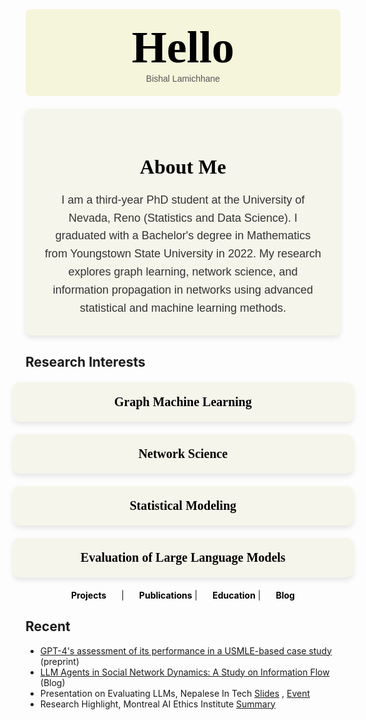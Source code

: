 <div style="background-color: beige; padding: 20px; text-align: center; border-radius: 8px;">
  <h1 style="font-size: 72px; font-family: 'Georgia', serif; font-weight: bold; margin: 0; color: black;">
    Hello 
  </h1>
  <p style="font-family: 'Arial', sans-serif; font-size: 14px; margin: 0; color: #555;">Bishal Lamichhane</p>
</div>



<div style="background-color: #f5f5eb; padding: 30px; border-radius: 10px; text-align: center; margin: 20px auto; max-width: 800px; box-shadow: 0 4px 8px rgba(0, 0, 0, 0.1);">
  <h2 style="font-family: 'Georgia', serif; font-size: 32px; font-weight: bold; color: black; margin-bottom: 20px;">About Me</h2>
  <p style="font-family: 'Arial', sans-serif; font-size: 18px; color: #333; line-height: 1.6; margin: 0;">
    I am a third-year PhD student at the University of Nevada, Reno (Statistics and Data Science). I graduated with a Bachelor's degree in Mathematics from Youngstown State University in 2022. My research explores graph learning, network science, and information propagation in networks using advanced statistical and machine learning methods.
  </p>
</div>

## Research Interests

<div style="display: flex; flex-direction: column; align-items: center; gap: 20px; margin: 20px auto; max-width: 800px;">
  <div style="background-color: #f5f5eb; padding: 20px; border-radius: 10px; text-align: center; width: 100%; box-shadow: 0 4px 8px rgba(0, 0, 0, 0.1);">
    <p style="font-family: 'Georgia', serif; font-size: 20px; font-weight: bold; color: black; margin: 0;">Graph Machine Learning</p>
  </div>
  <div style="background-color: #f5f5eb; padding: 20px; border-radius: 10px; text-align: center; width: 100%; box-shadow: 0 4px 8px rgba(0, 0, 0, 0.1);">
    <p style="font-family: 'Georgia', serif; font-size: 20px; font-weight: bold; color: black; margin: 0;">Network Science</p>
  </div>
  <div style="background-color: #f5f5eb; padding: 20px; border-radius: 10px; text-align: center; width: 100%; box-shadow: 0 4px 8px rgba(0, 0, 0, 0.1);">
    <p style="font-family: 'Georgia', serif; font-size: 20px; font-weight: bold; color: black; margin: 0;">Statistical Modeling</p>
  </div>
  <div style="background-color: #f5f5eb; padding: 20px; border-radius: 10px; text-align: center; width: 100%; box-shadow: 0 4px 8px rgba(0, 0, 0, 0.1);">
    <p style="font-family: 'Georgia', serif; font-size: 20px; font-weight: bold; color: black; margin: 0;">Evaluation of Large Language Models</p>
  </div>
</div>


<div style="text-align: center; margin-top: 20px;">
  <strong><a href="Projects.md" style="margin-right: 20px; text-decoration: none; color: black;">Projects</a></strong>
  |
  <strong><a href="Publications.md" style="margin-left: 20px; text-decoration: none; color: black;">Publications</a></strong>
  |
  <strong><a href="Education.md" style="margin-left: 20px; text-decoration: none; color: black;">Education</a></strong>
  |
  <strong><a href="Blogs.md" style="margin-left: 20px; text-decoration: none; color: black;">Blog</a></strong>
</div>

## Recent 

- [GPT-4's assessment of its performance in a USMLE-based case study](https://arxiv.org/abs/2402.09654) (preprint)
- [LLM Agents in Social Network Dynamics: A Study on Information Flow](https://medium.com/@blamichhane314/llm-agents-in-social-network-dynamics-a-study-on-information-flow-6796d1107297) (Blog)
- Presentation on Evaluating LLMs, Nepalese In Tech  [Slides](https://drive.google.com/file/d/1TTVFbLfA9ddQobyPSNkM1V4rTyH-6QiD/view?usp=share_link) , [Event](https://drive.google.com/file/d/1rlKAqYpTEyUPsEsPPWUyXdue1Cba0IB9/view?usp=share_link)
- Research Highlight, Montreal AI Ethics Institute  [Summary](https://montrealethics.ai/the-confidence-competence-gap-in-large-language-models-a-cognitive-study/)
